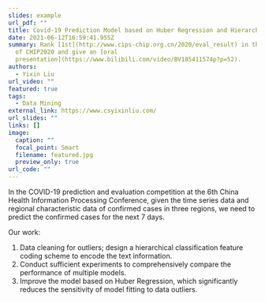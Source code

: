 ```yaml
---
slides: example
url_pdf: ""
title: Covid-19 Prediction Model based on Huber Regression and Hierarchical Feature
date: 2021-06-12T16:59:41.955Z
summary: Rank [1st](http://www.cips-chip.org.cn/2020/eval_result) in the track 4
  of CHIP2020 and give an [oral
  presentation](https://www.bilibili.com/video/BV185411574p?p=52).
authors:
  - Yixin Liu
url_video: ""
featured: true
tags:
  - Data Mining
external_link: https://www.csyixinliu.com/
url_slides: ""
links: []
image:
  caption: ""
  focal_point: Smart
  filename: featured.jpg
  preview_only: true
url_code: ""
---
```

<!--StartFragment-->

In the COVID-19 prediction and evaluation competition at the 6th China Health Information Processing Conference, given the time series data and regional characteristic data of confirmed cases in three regions, we need to predict the confirmed cases for the next 7 days. 

Our work:

1. Data cleaning for outliers; design a hierarchical classification feature coding scheme to encode the text information.
2. Conduct sufficient experiments to comprehensively compare the performance of multiple models.
3. Improve the model based on Huber Regression, which significantly reduces the sensitivity of model fitting to data outliers.

<!--EndFragment-->